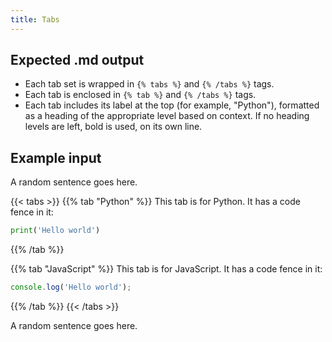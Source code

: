 ```yaml
---
title: Tabs
---
```


## Expected .md output

- Each tab set is wrapped in `{% tabs %}` and `{% /tabs %}` tags.
- Each tab is enclosed in `{% tab %}` and `{% /tabs %}` tags.
- Each tab includes its label at the top (for example, "Python"), formatted as a heading of the appropriate level based on context. If no heading levels are left, bold is used, on its own line.

## Example input

A random sentence goes here.

{{< tabs >}}
{{% tab "Python" %}}
This tab is for Python. It has a code fence in it:

```python
print('Hello world')
```
{{% /tab %}}

{{% tab "JavaScript" %}}
This tab is for JavaScript. It has a code fence in it:

```javascript
console.log('Hello world');
```
{{% /tab %}}
{{< /tabs >}}

A random sentence goes here.